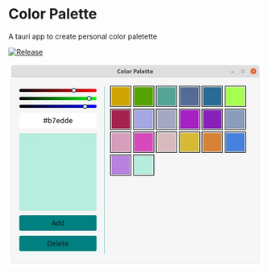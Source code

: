# Color Palette

A tauri app to create personal color paletette

[![Release](https://github.com/youaremagic/color-palette/actions/workflows/release.yml/badge.svg)](https://github.com/youaremagic/color-palette/actions/workflows/release.yml)

![screenshot](/docs/screenshot.webp)

